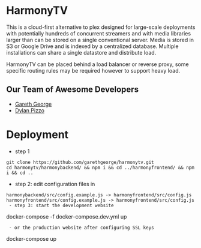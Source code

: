 # HarmonyTV

This is a cloud-first alternative to plex designed for large-scale deployments with potentially hundreds of concurrent streamers and with media libraries larger than can be stored on a single conventional server. Media is stored in S3 or Google Drive and is indexed by a centralized database. Multiple installations can share a single datastore and distribute load. 

HarmonyTV can be placed behind a load balancer or reverse proxy, some specific routing rules may be required however to support heavy load.

## Our Team of Awesome Developers

 - [Gareth George](https://github.com/garethgeorge)
 - [Dylan Pizzo](https://github.com/dylanpizzo)

# Deployment

 - step 1
```
git clone https://github.com/garethgeorge/harmonytv.git
cd harmonytv/harmonybackend/ && npm i && cd ../harmonyfrontend/ && npm i && cd ..
```
 - step 2: edit configuration files in 
```
harmonybackend/src/config.example.js -> harmonyfrontend/src/config.js
harmonyfrontend/src/config.example.js -> harmonyfrontend/src/config.js
 - step 3: start the development website
```
docker-compose -f docker-compose.dev.yml up 
```
 - or the production website after configuring SSL keys 
```
docker-compose up 
```
